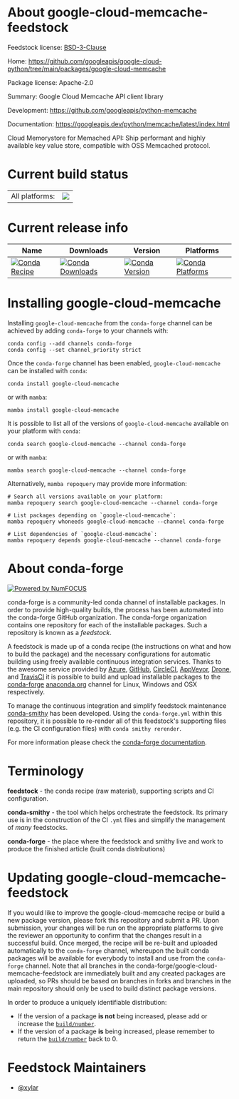 About google-cloud-memcache-feedstock
=====================================

Feedstock license: [BSD-3-Clause](https://github.com/conda-forge/google-cloud-memcache-feedstock/blob/main/LICENSE.txt)

Home: https://github.com/googleapis/google-cloud-python/tree/main/packages/google-cloud-memcache

Package license: Apache-2.0

Summary: Google Cloud Memcache API client library

Development: https://github.com/googleapis/python-memcache

Documentation: https://googleapis.dev/python/memcache/latest/index.html

Cloud Memorystore for Memached API: Ship performant and highly available
key value store, compatible with OSS Memcached protocol.


Current build status
====================


<table><tr><td>All platforms:</td>
    <td>
      <a href="https://dev.azure.com/conda-forge/feedstock-builds/_build/latest?definitionId=12018&branchName=main">
        <img src="https://dev.azure.com/conda-forge/feedstock-builds/_apis/build/status/google-cloud-memcache-feedstock?branchName=main">
      </a>
    </td>
  </tr>
</table>

Current release info
====================

| Name | Downloads | Version | Platforms |
| --- | --- | --- | --- |
| [![Conda Recipe](https://img.shields.io/badge/recipe-google--cloud--memcache-green.svg)](https://anaconda.org/conda-forge/google-cloud-memcache) | [![Conda Downloads](https://img.shields.io/conda/dn/conda-forge/google-cloud-memcache.svg)](https://anaconda.org/conda-forge/google-cloud-memcache) | [![Conda Version](https://img.shields.io/conda/vn/conda-forge/google-cloud-memcache.svg)](https://anaconda.org/conda-forge/google-cloud-memcache) | [![Conda Platforms](https://img.shields.io/conda/pn/conda-forge/google-cloud-memcache.svg)](https://anaconda.org/conda-forge/google-cloud-memcache) |

Installing google-cloud-memcache
================================

Installing `google-cloud-memcache` from the `conda-forge` channel can be achieved by adding `conda-forge` to your channels with:

```
conda config --add channels conda-forge
conda config --set channel_priority strict
```

Once the `conda-forge` channel has been enabled, `google-cloud-memcache` can be installed with `conda`:

```
conda install google-cloud-memcache
```

or with `mamba`:

```
mamba install google-cloud-memcache
```

It is possible to list all of the versions of `google-cloud-memcache` available on your platform with `conda`:

```
conda search google-cloud-memcache --channel conda-forge
```

or with `mamba`:

```
mamba search google-cloud-memcache --channel conda-forge
```

Alternatively, `mamba repoquery` may provide more information:

```
# Search all versions available on your platform:
mamba repoquery search google-cloud-memcache --channel conda-forge

# List packages depending on `google-cloud-memcache`:
mamba repoquery whoneeds google-cloud-memcache --channel conda-forge

# List dependencies of `google-cloud-memcache`:
mamba repoquery depends google-cloud-memcache --channel conda-forge
```


About conda-forge
=================

[![Powered by
NumFOCUS](https://img.shields.io/badge/powered%20by-NumFOCUS-orange.svg?style=flat&colorA=E1523D&colorB=007D8A)](https://numfocus.org)

conda-forge is a community-led conda channel of installable packages.
In order to provide high-quality builds, the process has been automated into the
conda-forge GitHub organization. The conda-forge organization contains one repository
for each of the installable packages. Such a repository is known as a *feedstock*.

A feedstock is made up of a conda recipe (the instructions on what and how to build
the package) and the necessary configurations for automatic building using freely
available continuous integration services. Thanks to the awesome service provided by
[Azure](https://azure.microsoft.com/en-us/services/devops/), [GitHub](https://github.com/),
[CircleCI](https://circleci.com/), [AppVeyor](https://www.appveyor.com/),
[Drone](https://cloud.drone.io/welcome), and [TravisCI](https://travis-ci.com/)
it is possible to build and upload installable packages to the
[conda-forge](https://anaconda.org/conda-forge) [anaconda.org](https://anaconda.org/)
channel for Linux, Windows and OSX respectively.

To manage the continuous integration and simplify feedstock maintenance
[conda-smithy](https://github.com/conda-forge/conda-smithy) has been developed.
Using the ``conda-forge.yml`` within this repository, it is possible to re-render all of
this feedstock's supporting files (e.g. the CI configuration files) with ``conda smithy rerender``.

For more information please check the [conda-forge documentation](https://conda-forge.org/docs/).

Terminology
===========

**feedstock** - the conda recipe (raw material), supporting scripts and CI configuration.

**conda-smithy** - the tool which helps orchestrate the feedstock.
                   Its primary use is in the construction of the CI ``.yml`` files
                   and simplify the management of *many* feedstocks.

**conda-forge** - the place where the feedstock and smithy live and work to
                  produce the finished article (built conda distributions)


Updating google-cloud-memcache-feedstock
========================================

If you would like to improve the google-cloud-memcache recipe or build a new
package version, please fork this repository and submit a PR. Upon submission,
your changes will be run on the appropriate platforms to give the reviewer an
opportunity to confirm that the changes result in a successful build. Once
merged, the recipe will be re-built and uploaded automatically to the
`conda-forge` channel, whereupon the built conda packages will be available for
everybody to install and use from the `conda-forge` channel.
Note that all branches in the conda-forge/google-cloud-memcache-feedstock are
immediately built and any created packages are uploaded, so PRs should be based
on branches in forks and branches in the main repository should only be used to
build distinct package versions.

In order to produce a uniquely identifiable distribution:
 * If the version of a package **is not** being increased, please add or increase
   the [``build/number``](https://docs.conda.io/projects/conda-build/en/latest/resources/define-metadata.html#build-number-and-string).
 * If the version of a package **is** being increased, please remember to return
   the [``build/number``](https://docs.conda.io/projects/conda-build/en/latest/resources/define-metadata.html#build-number-and-string)
   back to 0.

Feedstock Maintainers
=====================

* [@xylar](https://github.com/xylar/)

